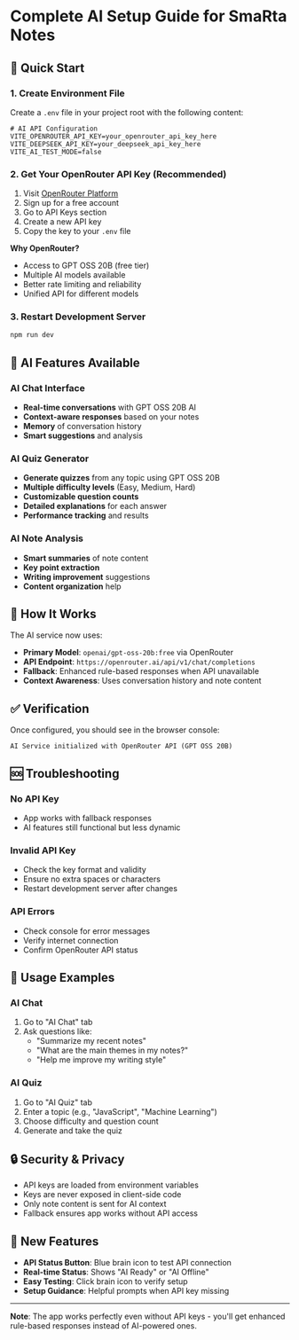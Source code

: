 # Complete AI Setup Guide for SmaRta Notes

## 🚀 Quick Start

### 1. Create Environment File
Create a `.env` file in your project root with the following content:

```env
# AI API Configuration
VITE_OPENROUTER_API_KEY=your_openrouter_api_key_here
VITE_DEEPSEEK_API_KEY=your_deepseek_api_key_here
VITE_AI_TEST_MODE=false
```

### 2. Get Your OpenRouter API Key (Recommended)
1. Visit [OpenRouter Platform](https://openrouter.ai/)
2. Sign up for a free account
3. Go to API Keys section
4. Create a new API key
5. Copy the key to your `.env` file

**Why OpenRouter?**
- Access to GPT OSS 20B (free tier)
- Multiple AI models available
- Better rate limiting and reliability
- Unified API for different models

### 3. Restart Development Server
```bash
npm run dev
```

## 🤖 AI Features Available

### AI Chat Interface
- **Real-time conversations** with GPT OSS 20B AI
- **Context-aware responses** based on your notes
- **Memory** of conversation history
- **Smart suggestions** and analysis

### AI Quiz Generator
- **Generate quizzes** from any topic using GPT OSS 20B
- **Multiple difficulty levels** (Easy, Medium, Hard)
- **Customizable question counts**
- **Detailed explanations** for each answer
- **Performance tracking** and results

### AI Note Analysis
- **Smart summaries** of note content
- **Key point extraction**
- **Writing improvement** suggestions
- **Content organization** help

## 🔧 How It Works

The AI service now uses:
- **Primary Model**: `openai/gpt-oss-20b:free` via OpenRouter
- **API Endpoint**: `https://openrouter.ai/api/v1/chat/completions`
- **Fallback**: Enhanced rule-based responses when API unavailable
- **Context Awareness**: Uses conversation history and note content

## ✅ Verification

Once configured, you should see in the browser console:
```
AI Service initialized with OpenRouter API (GPT OSS 20B)
```

## 🆘 Troubleshooting

### No API Key
- App works with fallback responses
- AI features still functional but less dynamic

### Invalid API Key
- Check the key format and validity
- Ensure no extra spaces or characters
- Restart development server after changes

### API Errors
- Check console for error messages
- Verify internet connection
- Confirm OpenRouter API status

## 🎯 Usage Examples

### AI Chat
1. Go to "AI Chat" tab
2. Ask questions like:
   - "Summarize my recent notes"
   - "What are the main themes in my notes?"
   - "Help me improve my writing style"

### AI Quiz
1. Go to "AI Quiz" tab
2. Enter a topic (e.g., "JavaScript", "Machine Learning")
3. Choose difficulty and question count
4. Generate and take the quiz

## 🔒 Security & Privacy

- API keys are loaded from environment variables
- Keys are never exposed in client-side code
- Only note content is sent for AI context
- Fallback ensures app works without API access

## 🚀 New Features

- **API Status Button**: Blue brain icon to test API connection
- **Real-time Status**: Shows "AI Ready" or "AI Offline"
- **Easy Testing**: Click brain icon to verify setup
- **Setup Guidance**: Helpful prompts when API key missing

---

**Note**: The app works perfectly even without API keys - you'll get enhanced rule-based responses instead of AI-powered ones.
